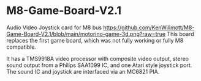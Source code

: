 # M8-Game-Board-V2.1
Audio Video Joystick card for M8 bus
https://github.com/KenWillmott/M8-Game-Board-V2.1/blob/main/motorino-game-3d.png?raw=true
This board replaces the first game board, which was not fully working or fully M8 compatible.

It has a TMS9918A video processor with composite video output, stereo sound output from a Philips SAA1099 IC, and one Atari style joystick port. The sound IC and joystick are interfaced via an MC6821 PIA.
